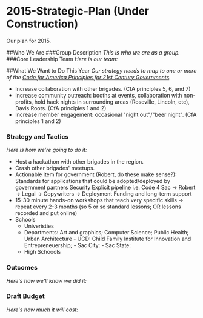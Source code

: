 2015-Strategic-Plan (Under Construction)
===================

Our plan for 2015.

##Who We Are
###Group Description
_This is who we are as a group._
###Core Leadership Team
_Here is our team:_


##What We Want to Do This Year
_Our strategy needs to map to one or more of the [Code for America Principles for 21st Century Governments](http://www.codeforamerica.org/governments/principles/)._
- Increase collaboration with other brigades. (CfA principles 5, 6, and 7)
- Increase community outreach: booths at events, collaboration with non-profits, hold hack nights in surrounding areas (Roseville, Lincoln, etc), Davis Roots. (CfA principles 1 and 2)
- Increase member engagement: occasional "night out"/"beer night". (CfA principles 1 and 2)

### Strategy and Tactics
_Here is how we’re going to do it:_
- Host a hackathon with other brigades in the region.
- Crash other brigades' meetups.
- Actionable item for government (Robert, do these make sense?):
    Standards for applications that could be adopted/deployed by government partners
      Security
      Explicit pipeline i.e. Code 4 Sac -> Robert -> Legal -> Copywriters -> Deployment
      Funding and long-term support
- 15-30 minute hands-on workshops that teach very specific skills -> repeat every 2-3 months (so 5 or so standard lessons; OR lessons recorded and put online) 
- Schools
    - Univeristies
     - Departments: Art and graphics; Computer Science; Public Health; Urban Architecture
      - UCD: Child Family Institute for Innovation and Entrepreneuership; 
      - Sac City:
      - Sac State:
    - High Schoools

### Outcomes
_Here's how we'll know we did it:_

### Draft Budget
_Here's how much it will cost:_

